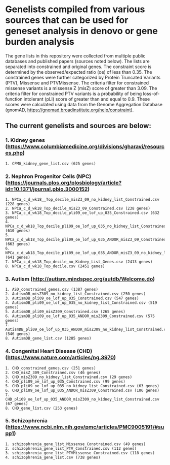 # Genelists compiled from various sources that can be used for geneset analysis in denovo or gene burden analysis

The gene lists in this repository were collected from multiple public databases and published papers (sources noted below). The lists are separated into constrained and original genes. The constraint score is determined by the observed/expected ratio (oe) of less than 0.35. The constrained genes were further categorized by Protein Truncated Variants (PTV), Missense and PTVMissense. The criteria filter for constrained missense variants is a missense Z (misZ) score of greater than 3.09. The criteria filter for constrained PTV variants is a probability of being loss-of-function intolerant (pLI) score of greater than and equal to 0.9. These scores were calculated using data from the Genome Aggregation Database (gnomAD, https://gnomad.broadinstitute.org/help/constraint). 


## The current genelists and sources are below: 
### 1. Kidney genes (https://www.columbiamedicine.org/divisions/gharavi/resources.php)
	1. CPMG_kidney_gene_list.csv (625 genes)
### 2. Nephron Progenitor Cells (NPC) (https://journals.plos.org/plosbiology/article?id=10.1371/journal.pbio.3000152)
	1. NPCa_c_d_wk18__Top_decile_misZ3_09_no_kidney_list_Constrained.csv (228 genes)
	2. NPCa_c_d_wk18_Top_decile_misZ3_09_Constrained.csv (238 genes)
	3. NPCa_c_d_wk18_Top_decile_pli09_oe_lof_up_035_Constrained.csv (632 genes)
	4. NPCa_c_d_wk18_Top_decile_pli09_oe_lof_up_035_no_kidney_list_Constrained.csv (610 genes)
	5. NPCa_c_d_wk18_Top_decile_pli09_oe_lof_up_035_ANDOR_misZ3_09_Constrained.csv (663 genes)
	6. NPCa_c_d_wk18_Top_decile_pli09_oe_lof_up_035_ANDOR_misZ3_09_no_kidney_list_Constrained.csv (641 genes)
	7. NPCa_c_d_wk18_Top_decile_no_Kidney_List_Genes.csv (2413 genes)
	8. NPCa_c_d_wk18_Top_decile.csv (2451 genes)
### 3. Autism (http://autism.mindspec.org/autdb/Welcome.do)
	1. ASD_constrained_genes.csv (1387 genes)
	2. AutismDB_misZ309_no_kidney_list_Constrained.csv (250 genes)
	3. AutismDB_pli09_oe_lof_up_035_Constrained.csv (547 genes)
	4. AutismDB_pli09_oe_lof_up_035_no_kidney_list_Constrained.csv (519 genes)
	5. AutismDB_pli09_misZ309_Constrained.csv (265 genes)
	6. AutismDB_pli09_oe_lof_up_035_ANDOR_misZ309_Constrained.csv (575 genes)
	7. AutismDB_pli09_oe_lof_up_035_ANDOR_misZ309_no_kidney_list_Constrained.csv (546 genes)
	8. AutismDB_gene_list.csv (1285 genes)
### 4. Congenital Heart Disease (CHD) (https://www.nature.com/articles/ng.3970)	
	1. CHD_constrained_genes.csv (251 genes)
	2. CHD_misZ_309_Constrained.csv (46 genes)
	3. CHD_misZ309_no_kidney_list_Constrained.csv (29 genes)
	4. CHD_pli09_oe_lof_up_035_Constrained.csv (99 genes)
	5. CHD_pli09_oe_lof_up_035_no_kidney_list_Constrained.csv (63 genes)
	6. CHD_pli09_oe_lof_up_035_ANDOR_misZ309_Constrained.csv (106 genes)
	7. CHD_pli09_oe_lof_up_035_ANDOR_misZ309_no_kidney_list_Constrained.csv (67 genes)
	8. CHD_gene_list.csv (253 genes)
### 5. Schizophrenia (https://www.ncbi.nlm.nih.gov/pmc/articles/PMC9005191/#supp1)
	1. schizophrenia_gene_list_Missense_Constrained.csv (49 genes)
	2. schizophrenia_gene_list_PTV_Constrained.csv (112 genes)
	3. schizophrenia_gene_list_PTVMissense_Constrained.csv (118 genes)
	4. schizophrenia_gene_list.csv (738 genes)

